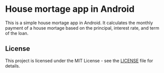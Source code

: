 # House mortage app in Android

This is a simple house mortage app in Android. It calculates the monthly payment of a house mortage based on the principal, interest rate, and term of the loan.

## License

This project is licensed under the MIT License - see the [LICENSE](LICENSE) file for details.
